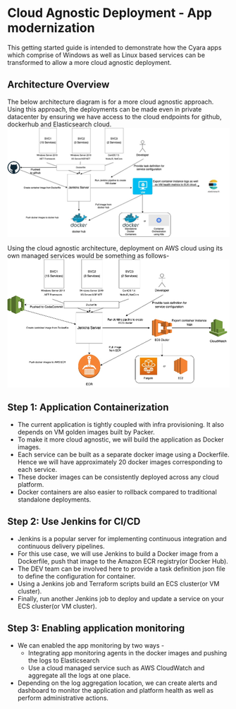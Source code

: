 # Cloud Agnostic Deployment - App modernization
This getting started guide is intended to demonstrate how the Cyara apps which comprise of Windows as well as Linux based services can be transformed to allow a more cloud agnostic deployment.

## Architecture Overview
The below architecture diagram is for a more cloud agnostic approach. Using this approach, the deployments can be made even in private datacenter by ensuring we have access to the cloud endpoints for github, dockerhub and Elasticsearch cloud. 
![Alt text](Cyara-App-Modernization-CloudAgnostic.jpeg?raw=true "Cyara Cloud Agnostic Deployment")

Using the cloud agnostic architecture, deployment on AWS cloud using its own managed services would be something as follows- 
![Alt text](Cyara-App-Modernization-AWS.jpeg?raw=true "Cyara AWS Cloud Deployment")

## Step  1: Application Containerization
* The current application is tightly coupled with infra provisioning. It also depends on VM golden images built by Packer. 
* To make it more cloud agnostic, we will build the application as Docker images.
* Each service can be built as a separate docker image using a Dockerfile. Hence we will have approximately 20 docker images corresponding to each service. 
* These docker images can be consistently deployed across any cloud platform. 
* Docker containers are also easier to rollback compared to traditional standalone deployments. 

## Step 2: Use Jenkins for CI/CD
* Jenkins is a popular server for implementing continuous integration and continuous delivery pipelines. 
* For this use case, we will use Jenkins to build a Docker image from a Dockerfile, push that image to the Amazon ECR registry(or Docker Hub). 
* The DEV team can be involved here to provide a task definition json file to define the configuration for container. 
* Using a Jenkins job and Terraform scripts build an ECS cluster(or VM cluster). 
* Finally, run another Jenkins job to deploy and update a service on your ECS cluster(or VM cluster).

## Step 3: Enabling application monitoring
* We can enabled the app monitoring by two ways - 
  * Integrating app monitoring agents in the docker images and pushing the logs to Elasticsearch
  * Use a cloud managed service such as AWS CloudWatch and aggregate all the logs at one place. 
* Depending on the log aggregation location, we can create alerts and dashboard to monitor the application and platform health as well as perform administrative actions. 
